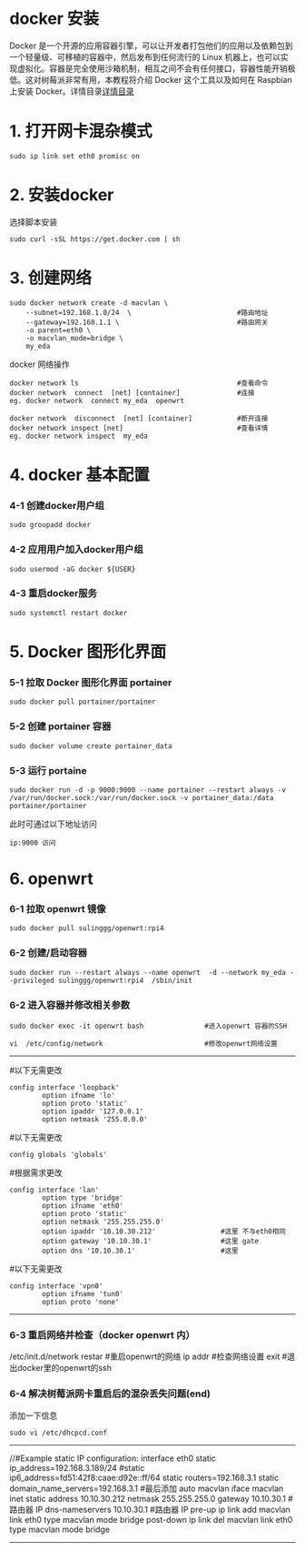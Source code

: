 docker 安装
=======
Docker 是一个开源的应用容器引擎，可以让开发者打包他们的应用以及依赖包到一个轻量级、可移植的容器中，然后发布到任何流行的 Linux 机器上，也可以实现虚拟化。容器是完全使用沙箱机制，相互之间不会有任何接口，容器性能开销极低。这对树莓派非常有用，本教程将介绍 Docker 这个工具以及如何在 Raspbian 上安装 Docker。详情目录[详情目录](https://github.com/erxiaowang417/Raspberry-Pi4B/tree/main/docker) 

# 1.  打开网卡混杂模式

    sudo ip link set eth0 promisc on 
  
# 2. 安装docker

选择脚本安装
 
    sudo curl -sSL https://get.docker.com | sh
  
# 3. 创建网络

    sudo docker network create -d macvlan \
        --subnet=192.168.1.0/24  \                          #路由地址
        --gateway=192.168.1.1 \                             #路由网关
        -o parent=eth0 \
        -o macvlan_mode=bridge \
        my_eda
 
 docker 网络操作
 
    docker network ls                                       #查看命令      
    docker network  connect  [net] [container]              #连接
    eg. docker network  connect my_eda  openwrt

    docker network  disconnect  [net] [container]           #断开连接
    docker network inspect [net]                            #查看详情 
    eg. docker network inspect  my_eda    

# 4. docker 基本配置

### 4-1 创建docker用户组

    sudo groupadd docker
   
### 4-2 应用用户加入docker用户组

 
    sudo usermod -aG docker ${USER}
    

### 4-3 重启docker服务

    sudo systemctl restart docker

# 5. Docker 图形化界面
### 5-1 拉取 Docker 图形化界面 portainer
    sudo docker pull portainer/portainer
### 5-2 创建 portainer 容器
    sudo docker volume create portainer_data
### 5-3 运行 portaine

    sudo docker run -d -p 9000:9000 --name portainer --restart always -v /var/run/docker.sock:/var/run/docker.sock -v portainer_data:/data portainer/portainer
    
此时可通过以下地址访问

    ip:9000 访问
    
    
 # 6. openwrt

### 6-1 拉取 openwrt 镜像

    sudo docker pull sulinggg/openwrt:rpi4 
### 6-2 创建/启动容器

    sudo docker run --restart always --name openwrt  -d --network my_eda --privileged sulinggg/openwrt:rpi4  /sbin/init
    
### 6-2 进入容器并修改相关参数

    sudo docker exec -it openwrt bash               #进入openwrt 容器的SSH

    vi  /etc/config/network                         #修改openwrt网络设置 

----------------------------------------
#以下无需更改

    config interface 'loopback'
            option ifname 'lo'
            option proto 'static'
            option ipaddr '127.0.0.1'
            option netmask '255.0.0.0'
#以下无需更改

    config globals 'globals'
#根据需求更改

    config interface 'lan'
            option type 'bridge'
            option ifname 'eth0'        
            option proto 'static'
            option netmask '255.255.255.0'
            option ipaddr '10.10.30.212'                #这里 不与eth0相同
            option gateway '10.10.30.1'                 #这里 gate
            option dns '10.10.30.1'                     #这里 
#以下无需更改

    config interface 'vpn0'
            option ifname 'tun0'
            option proto 'none'
----------------------------------------

### 6-3 重启网络并检查（docker openwrt 内）

   /etc/init.d/network restar               #重启openwrt的网络
    ip addr                                 #检查网络设置
    exit                                    #退出docker里的openwrt的ssh
    
  ### 6-4 解决树莓派网卡重启后的混杂丢失问题(end)
  
  添加一下信息
  
    sudo vi /etc/dhcpcd.conf
  
------------------------------------------------------------------------

//#Example static IP configuration:
interface eth0
static ip_address=192.168.3.189/24
#static ip6_address=fd51:42f8:caae:d92e::ff/64
static routers=192.168.3.1
static domain_name_servers=192.168.3.1
#最后添加
auto macvlan
iface macvlan inet static
 address 10.10.30.212 
 netmask 255.255.255.0
 gateway 10.10.30.1                                             #路由器 IP
 dns-nameservers 10.10.30.1                                     #路由器 IP
 pre-up ip link add macvlan link eth0 type macvlan mode bridge
 post-down ip link del macvlan link eth0 type macvlan mode bridge
 
------------------------------------------------------------------------
